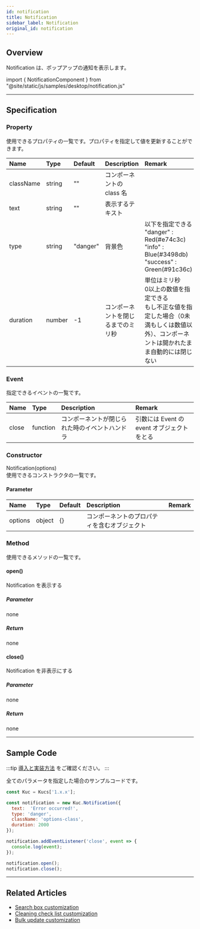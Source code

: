 ```yaml
---
id: notification
title: Notification
sidebar_label: Notification
original_id: notification
---
```


## Overview

Notification は、ポップアップの通知を表示します。

import { NotificationComponent } from "@site/static/js/samples/desktop/notification.js"

<NotificationComponent />

---

## Specification

### Property

使用できるプロパティの一覧です。プロパティを指定して値を更新することができます。

| Name | Type | Default | Description | Remark |
| :--- | :--- | :--- | :--- | :--- |
| className | string | "" | コンポーネントの class 名 ||
| text | string | "" | 表示するテキスト ||
| type | string | "danger" | 背景色 | 以下を指定できる<br/>"danger" : Red(#e74c3c)<br/>"info" : Blue(#3498db)<br/>"success" : Green(#91c36c) |
| duration | number | -1 | コンポーネントを閉じるまでのミリ秒 | 単位はミリ秒<br/>0以上の数値を指定できる<br/>もし不正な値を指定した場合（0未満もしくは数値以外）、コンポーネントは開かれたまま自動的には閉じない |

### Event

指定できるイベントの一覧です。

| Name | Type | Description | Remark |
| :--- | :--- | :--- | :--- |
| close | function | コンポーネントが閉じられた時のイベントハンドラ | 引数には Event の event オブジェクトをとる |

### Constructor

Notification(options)<br/>
使用できるコンストラクタの一覧です。

#### Parameter
| Name | Type | Default | Description | Remark |
| :--- | :--- | :--- | :--- | :--- |
| options | object | {} | コンポーネントのプロパティを含むオブジェクト | |

### Method

使用できるメソッドの一覧です。

#### open()
Notification を表示する

##### Parameter
none

##### Return
none

#### close()
Notification を非表示にする

##### Parameter
none

##### Return
none

---
## Sample Code

:::tip
[導入と実装方法](../../getting-started/quick-start.md#導入と実装方法) をご確認ください。
:::

全てのパラメータを指定した場合のサンプルコードです。

```javascript
const Kuc = Kucs['1.x.x'];

const notification = new Kuc.Notification({
  text:  'Error occurred!',
  type: 'danger',
  className: 'options-class',
  duration: 2000
});

notification.addEventListener('close', event => {
  console.log(event);
});

notification.open();
notification.close();
```

---

## Related Articles

- [Search box customization](../../guides/search-box-customization.md)
- [Cleaning check list customization](../../guides/cleaning-check-list-customization.md)
- [Bulk update customization](../../guides/bulk-update-customization.md)
